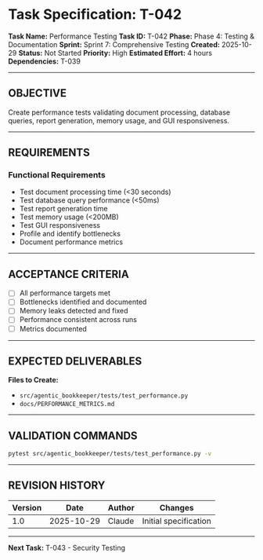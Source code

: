 # Task Specification: T-042

**Task Name:** Performance Testing
**Task ID:** T-042
**Phase:** Phase 4: Testing & Documentation
**Sprint:** Sprint 7: Comprehensive Testing
**Created:** 2025-10-29
**Status:** Not Started
**Priority:** High
**Estimated Effort:** 4 hours
**Dependencies:** T-039

---

## OBJECTIVE

Create performance tests validating document processing, database queries, report generation, memory usage, and GUI responsiveness.

---

## REQUIREMENTS

### Functional Requirements

- Test document processing time (<30 seconds)
- Test database query performance (<50ms)
- Test report generation time
- Test memory usage (<200MB)
- Test GUI responsiveness
- Profile and identify bottlenecks
- Document performance metrics

---

## ACCEPTANCE CRITERIA

- [ ] All performance targets met
- [ ] Bottlenecks identified and documented
- [ ] Memory leaks detected and fixed
- [ ] Performance consistent across runs
- [ ] Metrics documented

---

## EXPECTED DELIVERABLES

**Files to Create:**

- `src/agentic_bookkeeper/tests/test_performance.py`
- `docs/PERFORMANCE_METRICS.md`

---

## VALIDATION COMMANDS

```bash
pytest src/agentic_bookkeeper/tests/test_performance.py -v
```

---

## REVISION HISTORY

| Version | Date       | Author | Changes                    |
|---------|------------|--------|-----------------------------|
| 1.0     | 2025-10-29 | Claude | Initial specification       |

---

**Next Task:** T-043 - Security Testing
